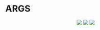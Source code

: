 # ARGS
<p align="center">
  <img src="demogif1.gif"/>
  <img src="demogif2.gif"/>
  <img src="demogif3.gif"/>
</p>

